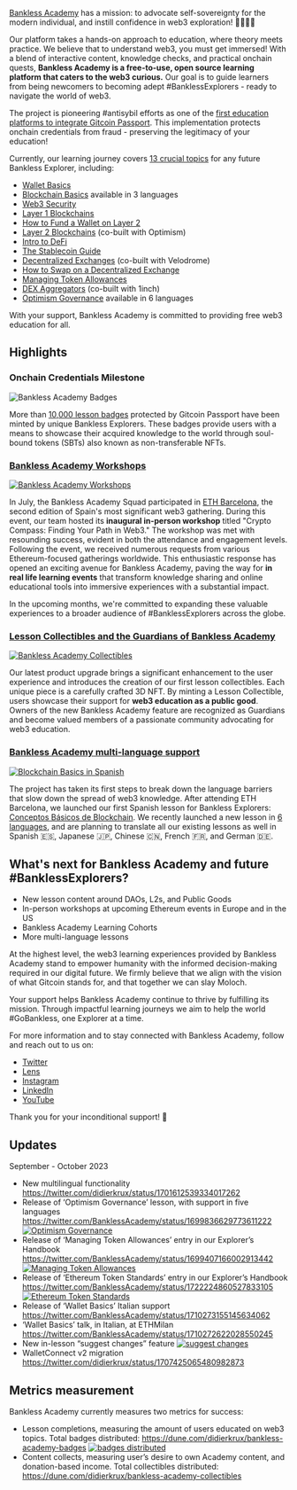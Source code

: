 [Bankless Academy](https://app.banklessacademy.com/) has a mission: to advocate self-sovereignty for the modern individual, and instill confidence in web3 exploration! 🧑🏻‍🚀🚀

Our platform takes a hands-on approach to education, where theory meets practice. We believe that to understand web3, you must get immersed! With a blend of interactive content, knowledge checks, and practical onchain quests, **Bankless Academy is a free-to-use, open source learning platform that caters to the web3 curious.** Our goal is to guide learners from being newcomers to becoming adept #BanklessExplorers - ready to navigate the world of web3.

The project is pioneering #antisybil efforts as one of the [first education platforms to integrate Gitcoin Passport](https://www.gitcoin.co/blog/bankless-academy-a-gitcoin-passport-case-study). This implementation protects onchain credentials from fraud - preserving the legitimacy of your education!

Currently, our learning journey covers [13 crucial topics](https://app.banklessacademy.com/lessons) for any future Bankless Explorer, including:

- [Wallet Basics](https://app.banklessacademy.com/lessons/wallet-basics)
- [Blockchain Basics](https://app.banklessacademy.com/lessons/blockchain-basics) available in 3 languages
- [Web3 Security](https://app.banklessacademy.com/lessons/web3-security)
- [Layer 1 Blockchains](https://app.banklessacademy.com/lessons/layer-1-blockchains)
- [How to Fund a Wallet on Layer 2](https://app.banklessacademy.com/lessons/how-to-fund-a-wallet-on-layer-2)
- [Layer 2 Blockchains](https://app.banklessacademy.com/lessons/layer-2-blockchains) (co-built with Optimism)
- [Intro to DeFi](https://app.banklessacademy.com/lessons/intro-to-defi)
- [The Stablecoin Guide](https://app.banklessacademy.com/lessons/the-stablecoin-guide)
- [Decentralized Exchanges](https://app.banklessacademy.com/lessons/decentralized-exchanges) (co-built with Velodrome)
- [How to Swap on a Decentralized Exchange](https://app.banklessacademy.com/lessons/how-to-swap-on-a-decentralized-exchange)
- [Managing Token Allowances](https://app.banklessacademy.com/lessons/managing-token-allowances)
- [DEX Aggregators](https://app.banklessacademy.com/lessons/dex-aggregators) (co-built with 1inch)
- [Optimism Governance](https://app.banklessacademy.com/lessons/optimism-governance) available in 6 languages

With your support, Bankless Academy is committed to providing free web3 education for all.

## Highlights

### Onchain Credentials Milestone

![Bankless Academy Badges](https://link.assetfile.io/6m4g6IkS87bgnru4obYw8a/Screenshot+2023-08-11+at+17.52.19.jpg)

More than [10,000 lesson badges](https://dune.com/didierkrux/bankless-academy-badges) protected by Gitcoin Passport have been minted by unique Bankless Explorers. These badges provide users with a means to showcase their acquired knowledge to the world through soul-bound tokens (SBTs) also known as non-transferable NFTs.

### [Bankless Academy Workshops](https://twitter.com/BanklessAcademy/status/1676989952587087872)

[![Bankless Academy Workshops](https://link.assetfile.io/5WdAVqAb4iXMjnuDcZsSFj/image.png)](https://www.youtube.com/watch?v=JMeVzmycj_s)

In July, the Bankless Academy Squad participated in [ETH Barcelona](https://www.ethbarcelona.com/), the second edition of Spain's most significant web3 gathering. During this event, our team hosted its **inaugural in-person workshop** titled "Crypto Compass: Finding Your Path in Web3." The workshop was met with resounding success, evident in both the attendance and engagement levels. Following the event, we received numerous requests from various Ethereum-focused gatherings worldwide. This enthusiastic response has opened an exciting avenue for Bankless Academy, paving the way for **in real life learning events** that transform knowledge sharing and online educational tools into immersive experiences with a substantial impact.

In the upcoming months, we're committed to expanding these valuable experiences to a broader audience of #BanklessExplorers across the globe.

### [Lesson Collectibles and the Guardians of Bankless Academy](https://twitter.com/BanklessAcademy/status/1686725809112023041)

[![Bankless Academy Collectibles](https://pbs.twimg.com/media/F2h0LqrbUAAVI9j?format=jpg&name=small)](https://app.banklessacademy.com/lessons/layer-2-blockchains)

Our latest product upgrade brings a significant enhancement to the user experience and introduces the creation of our first lesson collectibles. Each unique piece is a carefully crafted 3D NFT. By minting a Lesson Collectible, users showcase their support for **web3 education as a public good**. Owners of the new Bankless Academy feature are recognized as Guardians and become valued members of a passionate community advocating for web3 education.

### [Bankless Academy multi-language support](https://twitter.com/banklessDAO/status/1704544221104062682)

[![Blockchain Basics in Spanish](https://pbs.twimg.com/media/F1AK1iHacAEprsP?format=jpg&name=small)](https://app.banklessacademy.com/lessons/es/blockchain-basics)

The project has taken its first steps to break down the language barriers that slow down the spread of web3 knowledge. After attending ETH Barcelona, we launched our first Spanish lesson for Bankless Explorers: [Conceptos Básicos de Blockchain](https://app.banklessacademy.com/lessons/es/blockchain-basics).
We recently launched a new lesson in [6 languages](https://twitter.com/banklessDAO/status/1704544221104062682), and are planning to translate all our existing lessons as well in Spanish 🇪🇸, Japanese 🇯🇵, Chinese 🇨🇳, French 🇫🇷, and German 🇩🇪.

## What's next for Bankless Academy and future #BanklessExplorers?

- New lesson content around DAOs, L2s, and Public Goods
- In-person workshops at upcoming Ethereum events in Europe and in the US
- Bankless Academy Learning Cohorts
- More multi-language lessons

At the highest level, the web3 learning experiences provided by Bankless Academy stand to empower humanity with the informed decision-making required in our digital future. We firmly believe that we align with the vision of what Gitcoin stands for, and that together we can slay Moloch.

Your support helps Bankless Academy continue to thrive by fulfilling its mission. Through impactful learning journeys we aim to help the world #GoBankless, one Explorer at a time.

For more information and to stay connected with Bankless Academy, follow and reach out to us on:

- [Twitter](https://twitter.com/BanklessAcademy)
- [Lens](https://lenster.xyz/u/banklessacademy)
- [Instagram](https://www.instagram.com/banklessacademy/)
- [LinkedIn](https://www.linkedin.com/company/bankless-academy/)
- [YouTube](https://www.youtube.com/watch?v=JMeVzmycj_s)

Thank you for your inconditional support! 🙏

## Updates

September - October 2023

- New multilingual functionality
https://twitter.com/didierkrux/status/1701612539334017262
- Release of ‘Optimism Governance’ lesson, with support in five languages
https://twitter.com/BanklessAcademy/status/1699836629773611222
[![Optimism Governance](https://snipboard.io/D6dsjK.jpg)](https://twitter.com/BanklessAcademy/status/1699836629773611222)
- Release of ‘Managing Token Allowances’ entry in our Explorer’s Handbook
https://twitter.com/BanklessAcademy/status/1699407166002913442
[![Managing Token Allowances](https://pbs.twimg.com/media/F-U5DNrbAAA_5bj?format=png&name=small)](https://twitter.com/BanklessAcademy/status/1699407166002913442)
- Release of ‘Ethereum Token Standards’ entry in our Explorer’s Handbook
https://twitter.com/BanklessAcademy/status/1722224860527833105
[![Ethereum Token Standards](https://pbs.twimg.com/media/F-aSYf-bEAAFAfR?format=png&name=small)](https://twitter.com/BanklessAcademy/status/1722224860527833105)
- Release of ‘Wallet Basics’ Italian support
https://twitter.com/BanklessAcademy/status/1710273155145634062
- ‘Wallet Basics’ talk, in Italian, at ETHMilan
https://twitter.com/BanklessAcademy/status/1710272622028550245
- New in-lesson “suggest changes” feature
[![suggest changes](https://snipboard.io/NW3Z8I.jpg)](https://app.banklessacademy.com/lessons)
- WalletConnect v2 migration
https://twitter.com/didierkrux/status/1707425065480982873

## Metrics measurement

Bankless Academy currently measures two metrics for success:

- Lesson completions, measuring the amount of users educated on web3 topics.
Total badges distributed: https://dune.com/didierkrux/bankless-academy-badges
[![badges distributed](https://snipboard.io/Bd384n.jpg)](https://dune.com/didierkrux/bankless-academy-badges)
- Content collects, measuring user’s desire to own Academy content, and donation-based income.
Total collectibles distributed: https://dune.com/didierkrux/bankless-academy-collectibles
